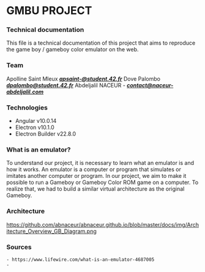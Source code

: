 # GMBU PROJECT

### Technical documentation

This file is a technical documentation of this project that aims to reproduce the game boy / gameboy color emulator on the web.

### Team
Apolline Saint Mleux ***apsaint-@student.42.fr***
Dove Palombo ***dpalombo@student.42.fr***
Abdeljalil NACEUR - ***contact@naceur-abdeljalil.com***

### Technologies
- Angular v10.0.14
- Electron v10.1.0
- Electron Builder v22.8.0

### What is an emulator?

To understand our project, it is necessary to learn what an emulator is and how it works.
An emulator is a computer or program that simulates or imitates another computer or program. 
In our project, we aim to make it possible to run a Gameboy or Gameboy Color ROM game on a computer. 
To realize that, we had to build a similar virtual architecture as the original Gameboy.

### Architecture

https://github.com/abnaceur/abnaceur.github.io/blob/master/docs/img/Architecture_Overview_GB_Diagram.png



### Sources

	- https://www.lifewire.com/what-is-an-emulator-4687005
	- 
	
